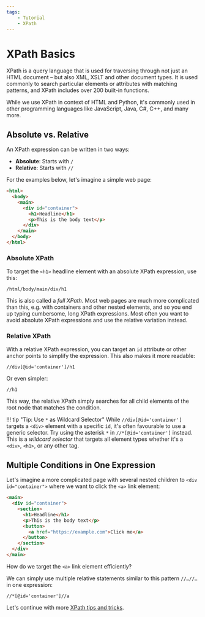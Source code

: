 ```yaml
---
tags:
    - Tutorial
    - XPath
---
```


# XPath Basics
XPath is a query language that is used for traversing through not just an HTML document – but also XML, XSLT and other document types. It is used commonly to search particular elements or attributes with matching patterns, and XPath includes over 200 built-in functions.

While we use XPath in context of HTML and Python, it's commonly used in other programming languages like JavaScript, Java, C#, C++, and many more.

## Absolute vs. Relative
An XPath expression can be written in two ways:

* **Absolute**: Starts with `/`
* **Relative**: Starts with `//`

For the examples below, let's imagine a simple web page:

```html linenums="1"
<html>
  <body>
    <main>
      <div id="container">
        <h1>Headline</h1>
        <p>This is the body text</p>
      </div>
    </main>
  </body>
</html>
```

### Absolute XPath
To target the `<h1>` headline element with an absolute XPath expression, use this:

```text title=""
/html/body/main/div/h1
```

This is also called a _full XPath_. Most web pages are much more complicated than this, e.g. with containers and other nested elements, and so you end up typing cumbersome, long XPath expressions. Most often you want to avoid absolute XPath expressions and use the relative variation instead.

### Relative XPath
With a relative XPath expression, you can target an `id` attribute or other anchor points to simplify the expression. This also makes it more readable:

```text title=""
//div[@id='container']/h1
```

Or even simpler:

```text title=""
//h1
```

This way, the relative XPath simply searches for all child elements of the root node that matches the condition.

!!! tip "Tip: Use `*` as Wildcard Selector"
    While `//div[@id='container']` targets a `<div>` element with a specific `id`, it's often favourable to use a generic selector. Try using the asterisk `*` in `//*[@id='container']` instead. This is a _wildcard selector_ that targets all element types whether it's a `<div>`, `<h1>`, or any other tag.

## Multiple Conditions in One Expression
Let's imagine a more complicated page with several nested children to `<div id="container">` where we want to click the `<a>` link element:

```html linenums="1"
<main>
  <div id="container">
    <section>
      <h1>Headline</h1>
      <p>This is the body text</p>
      <button>
        <a href="https://example.com">Click me</a>
      </button>
    </section>
  </div>
</main>
```

How do we target the `<a>` link element efficiently?

We can simply use multiple relative statements similar to this pattern `//…//…` in one expression:

```text title=""
//*[@id='container']//a
```

Let's continue with more [XPath tips and tricks](tips-and-tricks.md).
